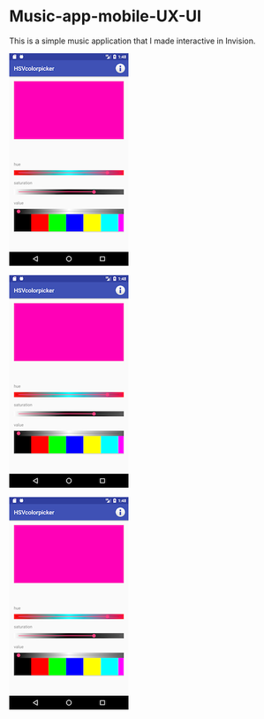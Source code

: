 # Music-app-mobile-UX-UI
This is a simple music application that I made interactive in Invision.


![](https://github.com/arms0333/RGB-with-HSV/blob/master/images/Screenshot_1491673713.png
 "Image of the emulator running the program")


![](https://github.com/arms0333/RGB-with-HSV/blob/master/images/Screenshot_1491673713.png
 "Image of the emulator running the program")


![](https://github.com/arms0333/RGB-with-HSV/blob/master/images/Screenshot_1491673713.png
 "Image of the emulator running the program")
